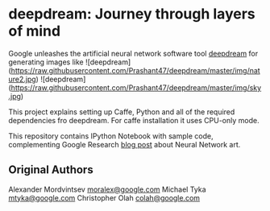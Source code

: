 # deepdream: Journey through layers of mind

Google unleashes the artificial neural network software tool
[deepdream](https://github.com/google/deepdream) for generating images like
![deepdream] (https://raw.githubusercontent.com/Prashant47/deepdream/master/img/nature2.jpg)
![deepdream] (https://raw.githubusercontent.com/Prashant47/deepdream/master/img/sky.jpg)

This project explains setting up Caffe, Python and all of the required dependencies fro deepdream. For caffe installation it uses CPU-only mode. 

This repository contains IPython Notebook with sample code, complementing 
Google Research [blog post](http://googleresearch.blogspot.ch/2015/06/inceptionism-going-deeper-into-neural.html) about Neural Network art.


## Original Authors
Alexander Mordvintsev <moralex@google.com>
Michael Tyka <mtyka@google.com>
Christopher Olah <colah@google.com>
